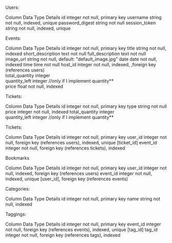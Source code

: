 Users:

Column          Data Type      Details
id              integer        not null, primary key
username        string         not null, indexed, unique
password_digest string         not null
session_token   string         not null, indexed, unique


Events:

Column            Data Type      Details
id                integer        not null, primary key
title             string         not null, indexed
short_description text           not null
full_description  text           not null
image_url         string         not null, default: "default_image.jpg"
date              date           not null, indexed
time              time           not null
host_id           integer            not null, indexed, ,foreign key (references users)   
total_quantity    integer         
quantity_left     integer        //only if I implement quantity**    
price             float         not null, indexed

Tickets:

Column          Data Type      Details
id              integer        not null, primary key
type            string         not null
price           integer        not null, indexed
total_quantity  integer   
quantity_left   integer        //only if I implement quantity**    


Tickets:

Column          Data Type      Details
id	            integer        not null, primary key
user_id	        integer	       not null, foreign key (references users), indexed, unique [ticket_id]
event_id	      integer	       not null, foreign key (references tickets), indexed


Bookmarks

Column          Data Type      Details
id              integer        not null, primary key
user_id         integer        not null, indexed, foreign key (references users)
event_id        integer        not null, indexed, unique [user_id], foreign key (references events)


Categories:

Column          Data Type      Details
id	            integer        not null, primary key
name            string         not null, indexed


Taggings:

Column          Data Type      Details
id	            integer        not null, primary key
event_id	      integer	       not null, foreign key (references events), indexed, unique [tag_id]
tag_id	        integer	       not null, foreign key (references tags), indexed
